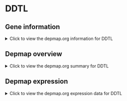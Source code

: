 <h1>DDTL</h1>

<h2>Gene information</h2>
<details>
  <summary>Click to view the depmap.org information for DDTL</summary>
  <iframe src="https://depmap.org/portal/gene/DDTL?tab=about" style="border:none;width:100%;height:800px"></iframe>
</details>

<h2>Depmap overview</h2>
<details>
  <summary>Click to view the depmap.org summary for DDTL</summary>
  <iframe src="https://depmap.org/portal/gene/DDTL?tab=overview" style="border:none;width:100%;height:800px"></iframe>
</details>

<h2>Depmap expression</h2>
<details>
  <summary>Click to view the depmap.org expression data for DDTL</summary>
  <iframe src="https://depmap.org/portal/gene/DDTL?tab=characterization" style="border:none;width:100%;height:800px"></iframe>
</details>


<!--
<h2>Reactome Pathway diagram</h2>
PNAME
-->


